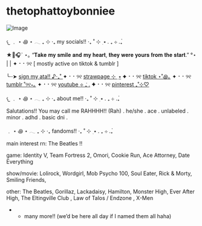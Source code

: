 # thetophattoybonniee
![Image](https://github.com/user-attachments/assets/41c935b9-d33e-4350-ae80-14c3f2c51b7f)

𐔌  ﹒ ⋆ ꩜ ⋆ 𓂃 ₊ ⊹   ‧₊  my socials!!   ‧₊ ˚  ⊹ ࣭ ⭑ . ₊ ⊹ .₊๋

★🎸🎧` ⋆｡ “𝐓𝐚𝐤𝐞 𝐦𝐲 𝐬𝐦𝐢𝐥𝐞 𝐚𝐧𝐝 𝐦𝐲 𝐡𝐞𝐚𝐫𝐭, 𝐭𝐡𝐞𝐲 𝐰𝐞𝐫𝐞 𝐲𝐨𝐮𝐫𝐬 𝐟𝐫𝐨𝐦 𝐭𝐡𝐞 𝐬𝐭𝐚𝐫𝐭.” °⋆  | | ✦ ⠂⠂୨୧ [ mostly active on tiktok & tumblr ]

╰┈➤ [sign my ata!! ♪‧₊˚ ](https://thetophattoybonnie.atabook.org) ✦ ⠂⠂୨୧ [strawpage ⊹ ࣭ ⭑](https://thetophattoybonnie.straw.page/) ✦ ⠂⠂୨୧ [tiktok ⋆˚꩜｡](https://www.tiktok.com/@thetophattoybonniee) ✦ ⠂⠂୨୧ [tumblr ˚୨୧⋆｡](https://www.tumblr.com/thetophattoybonnie) ✦ ⠂⠂୨୧ [youtube ⟡ ݁₊ .](https://www.youtube.com/@TheTopHatToyBonnie) ✦ ⠂⠂୨୧ [pinterest ₊˚⊹♡](https://www.pinterest.com/thetophattoybonnie)

𐔌  ﹒ ⋆ ꩜ ⋆ 𓂃 ₊ ⊹   ‧₊  about me!!   ‧₊ ˚  ⊹ ࣭ ⭑ . ₊ ⊹ .₊๋

Salutations!! You may call me RAHHHH!! (Rah) . he/she . ace . unlabeled . minor . adhd . basic dni . 

  ﹒ ⋆ ꩜ ⋆ 𓂃 ₊ ⊹   ‧₊  fandoms!!   ‧₊ ˚  ⊹ ࣭ ⭑ . ₊ ⊹ .₊๋

main interest rn: The Beatles !!

game:  Identity V, Team Fortress 2, Omori, Cookie Run, Ace Attorney, Date Everything

show/movie: Lolirock, Wordgirl, Mob Psycho 100, Soul Eater, Rick & Morty, Smiling Friends,

other: The Beatles, Gorillaz, Lackadaisy, Hamilton, Monster High, Ever After High, The Eltingville Club , Law of Talos / Endzone , X-Men

- + many more!! (we’d be here all day if I named them all haha)
